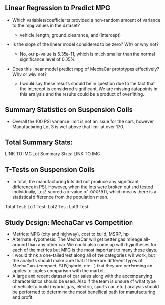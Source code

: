 ## Linear Regression to Predict MPG
- Which variables/coefficients provided a non-random amount of variance to the mpg values in the dataset?
    - vehicle_length, ground_clearance, and (Intercept)

- Is the slope of the linear model considered to be zero? Why or why not?
    - No, our p-value is 5.35e-11, which is much smaller than the normal significance level of 0.05%

- Does this linear model predict mpg of MechaCar prototypes effectively? Why or why not?
    - I would say these results should be in question due to the fact that the intercept is considered significant. We are missing datapoints in this analysis and the results could be a product of overfitting. 

## Summary Statistics on Suspension Coils
- Overall the 100 PSI variance limit is not an issue for the cars, however Manufacturing Lot 3 is well above that limit at over 170. 

<h2>Total Summary Stats:</h2> LINK TO IMG
Lot Summary Stats: LINK TO IMG

## T-Tests on Suspension Coils
- In total, the manufacturing lots did not produce any significant difference in PSI. However, when the lots were broken out and tested individually, Lot2 scored a p-value of .0005911, which means there is a statistical difference from the population mean. 

Total Test: 
Lot1 Test:
Lot2 Test:
Lot3 Test:

## Study Design: MechaCar vs Competition
- Metrics: MPG (city and highway), cost to build, MSRP, hp
- Alternate Hypothesis: The MechaCar will get better gas mileage all-around than any other car. We could also come up with hypotheses for each of the metrics but MPG is the most important to many these days. 
- I would think a one-tailed test along all of the categories will work, but the analysts should make sure that if there are different types of MechaCars (compact, SUV,hybrid, etc.. ) that they are performing an apples to apples comparison with the market. 
- A large and recent dataset of car sales along with the accompanying characteristics should be used. Also if the team is unsure of what type of vehicle to build (hybrid, gas, electric, sports car..etc.) analysis should be performed to determine the most beneifical path for manufacturing and profit.

